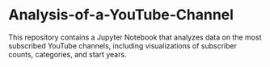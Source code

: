# Analysis-of-a-YouTube-Channel
This repository contains a Jupyter Notebook that analyzes data on the most subscribed YouTube channels, including visualizations of subscriber counts, categories, and start years.
